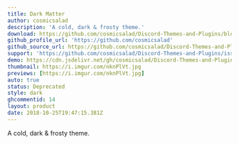 ```yaml
---
title: Dark Matter
author: cosmicsalad
description: 'A cold, dark & frosty theme.'
download: https://github.com/cosmicsalad/Discord-Themes-and-Plugins/blob/master/themes/DarkMatter/DarkMatter.theme.css
github_profile_url: 'https://github.com/cosmicsalad'
github_source_url: https://github.com/cosmicsalad/Discord-Themes-and-Plugins/tree/master/themes/DarkMatter
support: 'https://github.com/cosmicsalad/Discord-Themes-and-Plugins/issues'
demo: https://cdn.jsdelivr.net/gh/cosmicsalad/Discord-Themes-and-Plugins@master/themes/DarkMatter/DarkMatter.theme.css
thumbnail: https://i.imgur.com/nknPlVt.jpg
previews: [https://i.imgur.com/nknPlVt.jpg]
auto: true
status: Deprecated
style: dark
ghcommentid: 14
layout: product
date: 2018-10-25T19:47:15.381Z
---
```

A cold, dark & frosty theme.